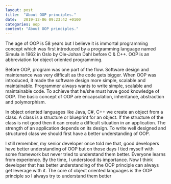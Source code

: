 ```yaml
---
layout: post    
title:  "About OOP principles."
date:   2019-12-06 09:23:42 +0100
categories: oop
content: "About OOP principles."
---
```


<p class="post-content">
The age of OOP is 58 years but I believe it is immortal programming concept which was first introduced by 
a programming language named Simula in 1962 in Oslo by Ole-Johan Dahl before C & C++. OOP is an abbreviation 
for object oriented programming. 
</p> 

<p class="post-content">
Before OOP, program was one part of the flow.  Software design and maintenance was very difficult as the code gets bigger. 
When OOP was introduced, it made the software design more simple, scalable and maintainable. Programmer always wants to write simple, 
scalable and maintainable code. To achieve that he/she must have good knowledge of OOP.
The basic concept of OOP are encapsulation, inheritance, abstraction and polymorphism.
</p>

<p class="post-content">
 In object oriented languages like Java, C#, C++ we create an object from a class. A class is a structure or blueprint for an object. 
 If the structure of the class is not good then it can create a difficult situation in an application. The strength of an application 
 depends on its design. To write well designed and structured class we should first have a better understanding of OOP. 

</p>

<p class="post-content">
 I still remember, my senior developer once told me that, good developers have better understanding of OOP but on those days I
  tied myself with some framework but never tried to understand them better. Everyone learns from experience. By the time, I understood
   its importance. Now I think developer that has better understanding of the OOP principle can always get leverage with it. 
 The core of object oriented languages is the OOP principle so I always try to understand them better
</p>






<div id="disqus_thread m-5"></div>
<script>
/**
*  RECOMMENDED CONFIGURATION VARIABLES: EDIT AND UNCOMMENT THE SECTION BELOW TO INSERT DYNAMIC VALUES FROM YOUR PLATFORM OR CMS.
*  LEARN WHY DEFINING THESE VARIABLES IS IMPORTANT: https://disqus.com/admin/universalcode/#configuration-variables*/
/*
var disqus_config = function () {
this.page.url = "https://thapabishal.github.io";  
this.page.identifier = "category/java/about-oop-principles"; /
};
*/
(function() { // DON'T EDIT BELOW THIS LINE
var d = document, s = d.createElement('script');
s.src = 'https://thapabishal.disqus.com/embed.js';
s.setAttribute('data-timestamp', +new Date());
(d.head || d.body).appendChild(s);
})();
</script>
                   




